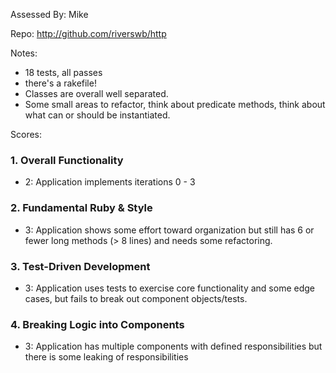 Assessed By: Mike

Repo: http://github.com/riverswb/http

Notes:
* 18 tests, all passes
* there's a rakefile!
* Classes are overall well separated.
* Some small areas to refactor, think about predicate methods, think about what can or should be instantiated.


Scores:

### 1. Overall Functionality

* 2: Application implements iterations 0 - 3

### 2. Fundamental Ruby & Style

* 3:  Application shows some effort toward organization but still has 6 or fewer long methods (> 8 lines) and needs some refactoring.

### 3. Test-Driven Development

* 3: Application uses tests to exercise core functionality and some edge cases, but fails to break out component objects/tests.

### 4. Breaking Logic into Components

* 3: Application has multiple components with defined responsibilities but there is some leaking of responsibilities
